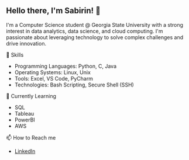 ## Hello there, I'm Sabirin! 👋
I'm a Computer Science student @ Georgia State University with a strong interest in data analytics, data science, and cloud computing. I'm passionate about leveraging technology to solve complex challenges and drive innovation.

🔭 Skills
- Programming Languages: Python, C, Java
- Operating Systems: Linux, Unix
- Tools: Excel, VS Code, PyCharm
- Technologies: Bash Scripting, Secure Shell (SSH)

🌱 Currently Learning
- SQL
- Tableau
- PowerBI
- AWS

📫 How to Reach me
- [LinkedIn](https://www.linkedin.com/in/sabirin-mohamed/)
